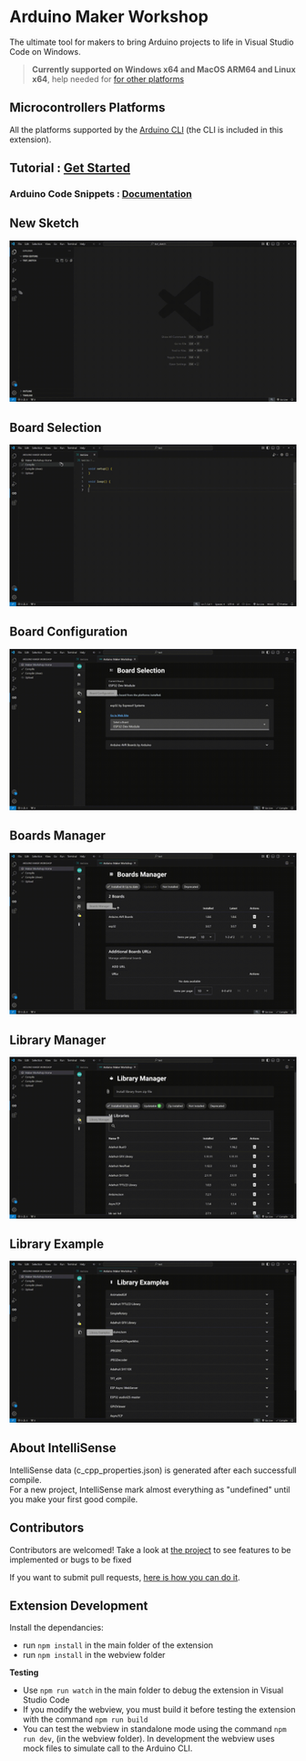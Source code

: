 # Arduino Maker Workshop
The ultimate tool for makers to bring Arduino projects to life in Visual Studio Code on Windows.

> **Currently supported on Windows x64 and MacOS ARM64 and Linux x64**, help needed for [for other platforms](https://github.com/thelastoutpostworkshop/arduino-maker-workshop/discussions/2)
## Microcontrollers Platforms
All the platforms supported by the [Arduino CLI](https://arduino.github.io/arduino-cli) (the CLI is included in this extension).

## Tutorial : [Get Started](https://youtu.be/rduTUUVkzqM)

### Arduino Code Snippets : [Documentation](https://github.com/thelastoutpostworkshop/arduino-maker-workshop/blob/main/Arduino_Snippets_Documentation.md)

## New Sketch
![new sketch](.readme/new_sketch.gif)

## Board Selection
![new sketch](.readme/board_selection.gif)

## Board Configuration
![new sketch](.readme/board_configuration.gif)

## Boards Manager
![new sketch](.readme/board_manager.gif)

## Library Manager
![new sketch](.readme/library_manager.gif)

## Library Example
![new sketch](.readme/library_example.gif)

## About IntelliSense
IntelliSense data (c_cpp_properties.json) is generated after each successfull compile.  
For a new project, IntelliSense mark almost everything as "undefined" until you make your first good compile.

## Contributors
Contributors are welcomed! 
Take a look at [the project](https://github.com/users/thelastoutpostworkshop/projects/3) to see features to be implemented or bugs to be fixed

If you want to submit pull requests, [here is how you can do it](https://docs.github.com/en/get-started/exploring-projects-on-github/contributing-to-a-project).

## Extension Development
Install the dependancies:
- run `npm install` in the main folder of the extension
- run `npm install` in the webview folder

**Testing**
- Use `npm run watch` in the main folder to debug the extension in Visual Studio Code
- If you modify the webview, you must build it before testing the extension with the command `npm run build`
- You can test the webview in standalone mode using the command `npm run dev`, (in the webview folder). In development the webview uses mock files to simulate call to the Arduino CLI.

